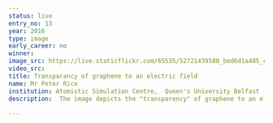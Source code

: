 ```yaml
---
status: live
entry_no: 13
year: 2016
type: image 
early_career: no 
winner: 
image_src: https://live.staticflickr.com/65535/52721439580_bed6d1a485_c_d.jpg
video_src: 
title: Transparancy of graphene to an electric field
name: Mr Peter Rice
institution: Atomistic Simulation Centre,  Queen's University Belfast
description:  The image depicts the "transparency" of graphene to an electric field. We performed calculations that will  significantly help in the development of a range of future applications. In this way, we will be able to search  for the right combinations of different 2D crystals while reducing the need for expensive lab work and test trials.  The results where only made possible with the resources available to us on Archer! 
  
---
```

